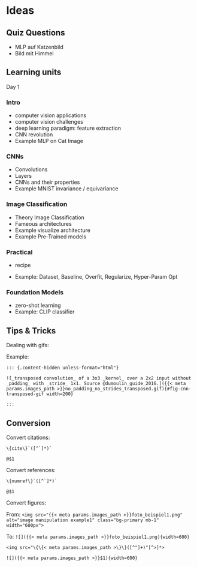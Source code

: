 # Ideas

## Quiz Questions

- MLP auf Katzenbild
- Bild mit Himmel

## Learning units

Day 1

### Intro

- computer vision applications
- computer vision challenges
- deep learning paradigm: feature extraction
- CNN revolution
- Example MLP on Cat Image

### CNNs

- Convolutions
- Layers
- CNNs and their properties
- Example MNIST invariance / equivariance

### Image Classification

- Theory Image Classification
- Fameous architectures
- Example visualize architecture
- Example Pre-Trained models

### Practical

- recipe

- Example: Dataset, Baseline, Overfit, Regularize, Hyper-Param Opt

### Foundation Models

- zero-shot learning
- Example: CLIP classifier


## Tips & Tricks

Dealing with gifs:

Example:
```
::: {.content-hidden unless-format="html"}

![_transposed convolution_ of a 3x3 _kernel_ over a 2x2 input without _padding_ with _stride_ 1x1. Source @dumoulin_guide_2016.]({{< meta params.images_path >}}no_padding_no_strides_transposed.gif){#fig-cnn-transposed-gif width=200}

:::
```



## Conversion 

Convert citations:

```
\{cite\}`([^`]*)`
```

```
@$1
```


Convert references:

```
\{numref\}`([^`]*)`
```

```
@$1
```


Convert figures:


From: ```<img src="{{< meta params.images_path >}}foto_beispiel1.png" alt="image manipulation example1" class="bg-primary mb-1" width="600px">```

To: ```![]({{< meta params.images_path >}}foto_beispiel1.png){width=600}```


```
<img src="\{\{< meta params.images_path >\}\}([^"]+)"[^>]*>
```

```
![]({{< meta params.images_path >}}$1){width=600}

```



